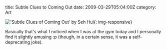 title: Subtle Clues to Coming Out
date: 2009-03-29T05:04:00Z
category: Art

!['Subtle Clues of Coming Out' by Seh Hui](http://img.photobucket.com/albums/v95/seh_hui/livejournal/SubtleClues.jpg){: img-responsive}

Basically that's what I noticed when I was at the gym today and I personally find it slightly amusing :p (though, in a certain sense, it was a self-deprecating joke).
